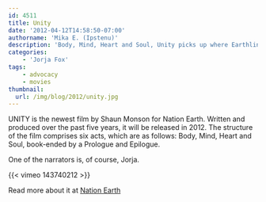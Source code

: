 ```yaml
---
id: 4511
title: Unity
date: '2012-04-12T14:58:50-07:00'
authorname: 'Mika E. (Ipstenu)'
description: 'Body, Mind, Heart and Soul, Unity picks up where Earthlings left off, and Jorja narrates.'
categories:
    - 'Jorja Fox'
tags:
    - advocacy
    - movies
thumbnail:
  url: /img/blog/2012/unity.jpg
---
```


UNITY is the newest film by Shaun Monson for Nation Earth. Written and produced over the past five years, it will be released in 2012. The structure of the film comprises six acts, which are as follows: Body, Mind, Heart and Soul, book-ended by a Prologue and Epilogue.

One of the narrators is, of course, Jorja.

{{< vimeo 143740212 >}}

Read more about it at [Nation Earth](https://www.nationearth.com/unity)
